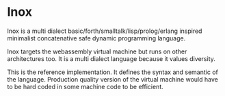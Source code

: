 # Inox

Inox is a multi dialect basic/forth/smalltalk/lisp/prolog/erlang inspired
minimalist concatenative safe dynamic programming language.

Inox targets the webassembly virtual machine but runs on other architectures
too. It is a multi dialect language because it values diversity.

This is the reference implementation. It defines the syntax and semantic
of the language. Production quality version of the virtual machine would
have to be hard coded in some machine code to be efficient.
